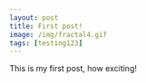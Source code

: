 ```yaml
---
layout: post
title: First post!
image: /img/fractal4.gif
tags: [testing123]
---
```


This is my first post, how exciting!
